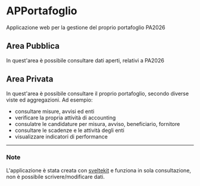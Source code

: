 # APPortafoglio

Applicazione web per la gestione del proprio portafoglio PA2026

## Area Pubblica

In quest'area è possibile consultare dati aperti, relativi a PA2026

## Area Privata

In quest'area è possibile consultare il proprio portafoglio, secondo diverse viste ed aggregazioni. Ad esempio:
- consultare misure, avvisi ed enti
- verificare la propria attività di accounting
- consulatre le candidature per misura, avviso, beneficiario, fornitore
- consultare le scadenze e le attività degli enti
- visualizzare indicatori di performance

---

### Note
L'applicazione è stata creata con [sveltekit](https://kit.svelte.dev/) e funziona in sola consultazione, non è possibile scrivere/modificare dati.

